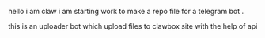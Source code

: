 hello i am claw i am starting work to make a repo file for a telegram bot .

this is an uploader bot which upload files to clawbox site with the help of api

